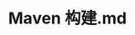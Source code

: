 ---
layout: post
title: Maven 构建.md
categories: [Maven]
description: Maven
keywords: Maven
mermaid: false
sequence: false
flow: false
mathjax: false
mindmap: false
mindmap2: false
---